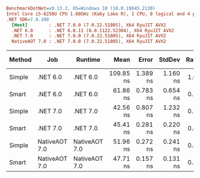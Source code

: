 ``` ini

BenchmarkDotNet=v0.13.2, OS=Windows 10 (10.0.19045.2130)
Intel Core i5-8250U CPU 1.60GHz (Kaby Lake R), 1 CPU, 8 logical and 4 physical cores
.NET SDK=7.0.100
  [Host]        : .NET 7.0.0 (7.0.22.51805), X64 RyuJIT AVX2
  .NET 6.0      : .NET 6.0.11 (6.0.1122.52304), X64 RyuJIT AVX2
  .NET 7.0      : .NET 7.0.0 (7.0.22.51805), X64 RyuJIT AVX2
  NativeAOT 7.0 : .NET 7.0.0 (7.0.22.51805), X64 RyuJIT AVX2


```
| Method |           Job |       Runtime |      Mean |    Error |   StdDev | Ratio | Allocated | Alloc Ratio |
|------- |-------------- |-------------- |----------:|---------:|---------:|------:|----------:|------------:|
| Simple |      .NET 6.0 |      .NET 6.0 | 109.85 ns | 1.389 ns | 1.160 ns |  1.00 |         - |          NA |
|  Smart |      .NET 6.0 |      .NET 6.0 |  61.86 ns | 0.783 ns | 0.654 ns |  0.56 |         - |          NA |
| Simple |      .NET 7.0 |      .NET 7.0 |  42.56 ns | 0.807 ns | 1.232 ns |  0.39 |         - |          NA |
|  Smart |      .NET 7.0 |      .NET 7.0 |  45.41 ns | 0.281 ns | 0.220 ns |  0.41 |         - |          NA |
| Simple | NativeAOT 7.0 | NativeAOT 7.0 |  51.96 ns | 0.272 ns | 0.241 ns |  0.47 |         - |          NA |
|  Smart | NativeAOT 7.0 | NativeAOT 7.0 |  47.71 ns | 0.157 ns | 0.131 ns |  0.43 |         - |          NA |
